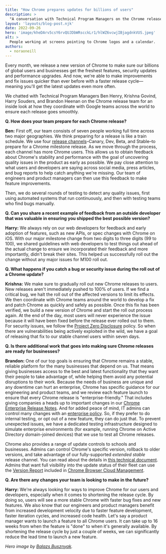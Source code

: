 ```yaml
---
title: "How Chrome prepares updates for billions of users"
description: >
  "A conversation with Technical Program Managers on the Chrome release team, learning how they ensure each release goes smoothly."
layout: 'layouts/blog-post.njk'
date: 2022-09-26
hero: 'image/kheDArv5csY6rvQUJDbWRscckLr1/hlWZ6vcwjIBjagdnkVUS.jpeg'
alt: >
  People working at screens pointing to Chrome logos and a calendar.
authors:
  - noraoneill
---
```


Every month, we release a new version of Chrome to make sure our billions of global users and businesses get the freshest features, security updates and performance upgrades. And now, we're able to make improvements and fix issues quicker than ever before with a faster release cycle—meaning you'll get the latest updates even more often.

We chatted with Technical Program Managers Ben Henry, Krishna Govind, Harry Souders, and Brandon Heenan on the Chrome release team for an inside look at how they coordinate with Google teams across the world to ensure each release goes smoothly. 

**Q. How does your team prepare for each Chrome release?**

**Ben:** First off, our team consists of seven people working full time across two major geographies. We think preparing for a release is like a train schedule. We use four [release channels](https://www.youtube.com/watch?v=WL1guL5n9PU&t=3s)–Canary, Dev, Beta, and Stable–to prepare for a Chrome milestone release. As we move through the process, each channel has more Chrome users. This allows us to obtain feedback about Chrome's stability and performance with the goal of uncovering quality issues in the product as early as possible. We pay close attention to what users and developers are saying across social media, press articles, and bug reports to help catch anything we're missing. Our team of engineers and product managers can then use this feedback to make feature improvements. 

Then, we do several rounds of testing to detect any quality issues, first using automated systems that run continuously, and then with testing teams who find bugs manually.

**Q. Can you share a recent example of feedback from an outside developer that was valuable in ensuring you shipped the best possible version?**

**Harry:** We always rely on our web developers for feedback and early adoption of features, such as new APIs, or spec changes with Chrome on iOS. With our major milestone change from two digits to three digits (99 to 100), we shared guidelines with web developers to test things out ahead of the actual change to ensure we incorporated their feedback and more importantly, didn't break their sites. This helped us successfully roll out the change without any major issues for M100 roll out. 

**Q. What happens if you catch a bug or security issue during the roll out of a Chrome update?**

**Krishna:** We make sure to gradually roll out new Chrome releases to users. New releases aren't immediately pushed to 100% of users. If we find a critical bug, we halt the roll out of the affected versions to limit its effects. We then coordinate with Chrome teams around the world to develop a fix and patch Chrome as quickly and safely as possible. Once this fix has been verified, we build a new version of Chrome and start the roll out process again. At the end of the day, most users will never experience the issue because it will have been fixed before the release ever rolled out to them. For security issues, we follow the [Project Zero Disclosure](https://googleprojectzero.blogspot.com/2021/04/policy-and-disclosure-2021-edition.html) policy. So when there are vulnerabilities being actively exploited in the wild, we have a goal of releasing that fix to our stable channel users within seven days.

**Q. Is there additional work that goes into making sure Chrome releases are ready for businesses?**

**Brandon:** One of our top goals is ensuring that Chrome remains a stable, reliable platform for the many businesses that depend on us. That means giving businesses access to the best and latest functionality that they want their people to take advantage of, while helping them avoid any potential disruptions to their work. Because the needs of business are unique and any downtime can hurt an enterprise, Chrome has specific guidance for our engineering and product teams, and we review each feature launch to ensure that every Chrome release is "enterprise-friendly." That includes giving companies a heads up to important changes in our [Chrome Enterprise Release Notes](https://support.google.com/chrome/a/answer/7679408). And for added peace of mind, IT admins can control many changes with an [enterprise policy](https://chromeenterprise.google/policies/). So, if they prefer to do internal testing, or opt out of a new feature, they can do just that. To prevent unexpected issues, we have a dedicated testing infrastructure designed to simulate enterprise environments (for example, running Chrome on Active Directory domain-joined devices) that we use to test all Chrome releases.

Chrome also provides a range of update controls to schools and businesses. Admins can control Chrome's specific version, rollback to older versions, and take advantage of our fully-supported _extended stable_ release channel. You can read about the details in [this technical document](https://support.google.com/chrome/a/answer/9982578). Admins that want full visibility into the update status of their fleet can use the [Version Report](https://www.youtube.com/watch?v=Fcp0i8V8SWc) included in [Chrome Browser Cloud Management](https://g.co/chromecloudmanagement). 

**Q. Are there any changes your team is looking to make in the future?**

**Harry:** We're always looking for ways to improve Chrome for our users and developers, especially when it comes to shortening the release cycle. By doing so, users will see a more stable Chrome with faster bug fixes and new features. We also know that our engineers and product managers benefit from increased development velocity due to faster feature development, faster iteration cycles, and increased code health. Let's say a product manager wants to launch a feature to all Chrome users. It can take up to 16 weeks from when the feature is "done" to when it's generally available. By shortening the release cycle by just a couple of weeks, we can significantly reduce the lead time to launch a new feature.

_Hero image by [Balazs Busznyak](https://unsplash.com/@balazsbusznyak?utm_source=unsplash&utm_medium=referral&utm_content=creditCopyText)._
  
